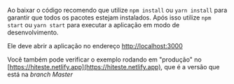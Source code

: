 Ao baixar o código recomendo que utilize `npm install` ou `yarn install` para garantir que todos os pacotes estejam instalados. Após isso utilize `npm start` ou `yarn start` para executar a aplicação em modo de desenvolvimento.

Ele deve abrir a aplicação no endereço [http://localhost:3000](http://localhost:3000)

Você também pode verificar o exemplo rodando em "produção" no [https://hiteste.netlify.app](https://hiteste.netlify.app), que é a versão que está na *branch Master*
